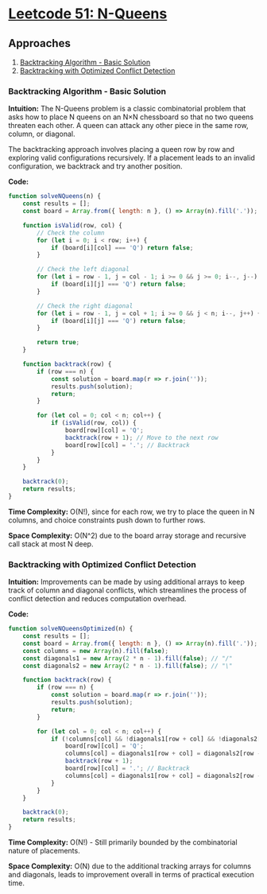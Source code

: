 # [Leetcode 51: N-Queens](https://leetcode.com/problems/n-queens/)

## Approaches
1. [Backtracking Algorithm - Basic Solution](#backtracking-algorithm---basic-solution)
2. [Backtracking with Optimized Conflict Detection](#backtracking-with-optimized-conflict-detection)

### Backtracking Algorithm - Basic Solution

**Intuition:**
The N-Queens problem is a classic combinatorial problem that asks how to place N queens on an N×N chessboard so that no two queens threaten each other. A queen can attack any other piece in the same row, column, or diagonal.

The backtracking approach involves placing a queen row by row and exploring valid configurations recursively. If a placement leads to an invalid configuration, we backtrack and try another position.

**Code:**
```javascript
function solveNQueens(n) {
    const results = [];
    const board = Array.from({ length: n }, () => Array(n).fill('.'));

    function isValid(row, col) {
        // Check the column
        for (let i = 0; i < row; i++) {
            if (board[i][col] === 'Q') return false;
        }

        // Check the left diagonal
        for (let i = row - 1, j = col - 1; i >= 0 && j >= 0; i--, j--) {
            if (board[i][j] === 'Q') return false;
        }

        // Check the right diagonal
        for (let i = row - 1, j = col + 1; i >= 0 && j < n; i--, j++) {
            if (board[i][j] === 'Q') return false;
        }

        return true;
    }

    function backtrack(row) {
        if (row === n) {
            const solution = board.map(r => r.join(''));
            results.push(solution);
            return;
        }

        for (let col = 0; col < n; col++) {
            if (isValid(row, col)) {
                board[row][col] = 'Q';
                backtrack(row + 1); // Move to the next row
                board[row][col] = '.'; // Backtrack
            }
        }
    }

    backtrack(0);
    return results;
}

```

**Time Complexity:** O(N!), since for each row, we try to place the queen in N columns, and choice constraints push down to further rows.

**Space Complexity:** O(N^2) due to the board array storage and recursive call stack at most N deep.

### Backtracking with Optimized Conflict Detection

**Intuition:**
Improvements can be made by using additional arrays to keep track of column and diagonal conflicts, which streamlines the process of conflict detection and reduces computation overhead.

**Code:**
```javascript
function solveNQueensOptimized(n) {
    const results = [];
    const board = Array.from({ length: n }, () => Array(n).fill('.'));
    const columns = new Array(n).fill(false);
    const diagonals1 = new Array(2 * n - 1).fill(false); // "/"
    const diagonals2 = new Array(2 * n - 1).fill(false); // "\"

    function backtrack(row) {
        if (row === n) {
            const solution = board.map(r => r.join(''));
            results.push(solution);
            return;
        }

        for (let col = 0; col < n; col++) {
            if (!columns[col] && !diagonals1[row + col] && !diagonals2[row - col + n - 1]) {
                board[row][col] = 'Q';
                columns[col] = diagonals1[row + col] = diagonals2[row - col + n - 1] = true;
                backtrack(row + 1);
                board[row][col] = '.'; // Backtrack
                columns[col] = diagonals1[row + col] = diagonals2[row - col + n - 1] = false;
            }
        }
    }

    backtrack(0);
    return results;
}
```

**Time Complexity:** O(N!) - Still primarily bounded by the combinatorial nature of placements.

**Space Complexity:** O(N) due to the additional tracking arrays for columns and diagonals, leads to improvement overall in terms of practical execution time.

